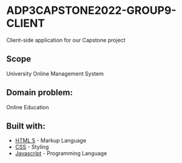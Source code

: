 # ADP3CAPSTONE2022-GROUP9-CLIENT
Client-side application for our Capstone project

## Scope

University Online Management System

## **Domain problem:**

Online Education

## Built with:

- [HTML 5](https://html.com/html5/) - Markup Language
- [CSS](https://developer.mozilla.org/en-US/docs/Web/CSS) - Styling
- [Javascript](https://www.javascript.com/) - Programming Language
